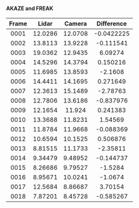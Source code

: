 #### AKAZE and FREAK

| Frame     |  Lidar     |    Camera   |    Difference    |
| :-------: | :--------: | :---------: | :-----------: |
|0001    | 12.0286    | 12.0708    | -0.0422225    | 
|0002    | 13.8113    | 13.9228    | -0.111541    | 
|0003    | 19.0362    | 12.9435    | 6.09274    | 
|0004    | 14.5296    | 14.3794    | 0.150216    | 
|0005    | 11.6985    | 13.8593    | -2.1608    | 
|0006    | 14.4411    | 14.1695    | 0.271649    | 
|0007    | 12.3613    | 15.1489    | -2.78763    | 
|0008    | 12.7806    | 13.6186    | -0.837976    | 
|0009    | 12.1654    | 11.924    | 0.241383    | 
|0010    | 13.3688    | 11.8231    | 1.54569    | 
|0011    | 11.8784    | 11.9668    | -0.088369    | 
|0012    | 10.6594    | 10.1525    | 0.506876    | 
|0013    | 8.81515    | 11.1733    | -2.35811    | 
|0014    | 9.34479    | 9.48952    | -0.144737    | 
|0015    | 8.26686    | 9.79527    | -1.5284    | 
|0016    | 8.95671    | 10.0241    | -1.0674    | 
|0017    | 12.5684    | 8.86687    | 3.70154    | 
|0018    | 7.87201    | 8.45728    | -0.585267    | 
